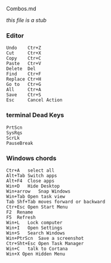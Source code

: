 Combos.md

_this file is a stub_ 

### Editor

    Undo    Ctr+Z
    Cut     Ctr+X
    Copy    Ctr+C
    Paste   Ctr+V
    Delete  Del
    Find    Ctr+F
    Replace Ctr+H
    Go to   Ctr+G
    All     Ctr+A
    Save    Ctr+S
    Esc     Cancel Action

### terminal Dead Keys

    PrtScn
    SysRqs
    ScrLk
    PauseBreak


### Windows chords

    Ctr+A   select all
    Alt+Tab Switch apps
    Alt+F4  Close apps
    Win+D   Hide Desktop
    Win+arrow   Snap Windows
    Win+Tab Open task view
    Tab Shf+Tab moves forward or backward
    Ctr+Esc Open Start Menu
    F2  Rename
    F5  Refresh
    Win+L   Lock computer
    Win+I   Open Settings
    Win+S   Search Windows
    Win+PtrScn  Save a screenshot
    Ctr+Sht+Esc Open Task Manager
    Win+C   talk to Cortana
    Win+X Open Hidden Menu

